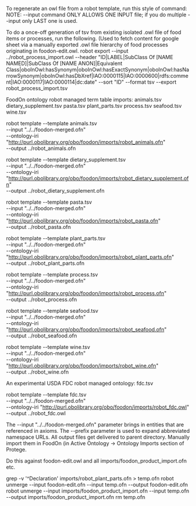 To regenerate an owl file from a robot template, run this style of command:
NOTE: --input command ONLY ALLOWS ONE INPUT file; if you do multiple --input
only LAST one is used.

To do a once-off generation of tsv from existing isolated .owl file of food items or processes, run the following. (Used to fetch content for google sheet via a manually exported .owl file hierarchy of food processes originating in foodon-edit.owl.
robot export --input ../robot_process_import.owl   --header "ID|LABEL|SubClass Of [NAME NAMED]|SubClass Of [NAME ANON]|Equivalent Class|oboInOwl:hasSynonym|oboInOwl:hasExactSynonym|oboInOwl:hasNarrowSynonym|oboInOwl:hasDbXref|IAO:0000115|IAO:0000600|rdfs:comment|IAO:0000117|IAO:0000114|dc:date"   --sort "ID"   --format tsv   --export robot_process_import.tsv


FoodOn ontology robot managed term table imports:
animals.tsv
dietary_supplement.tsv
pasta.tsv
plant_parts.tsv
process.tsv
seafood.tsv
wine.tsv


robot template --template animals.tsv\
  --input "../../foodon-merged.ofn" \
  --ontology-iri "http://purl.obolibrary.org/obo/foodon/imports/robot_animals.ofn" \
  --output ../robot_animals.ofn

robot template --template dietary_supplement.tsv\
  --input "../../foodon-merged.ofn" \
  --ontology-iri "http://purl.obolibrary.org/obo/foodon/imports/robot_dietary_supplement.ofn" \
  --output ../robot_dietary_supplement.ofn

robot template --template pasta.tsv \
  --input "../../foodon-merged.ofn" \
  --ontology-iri "http://purl.obolibrary.org/obo/foodon/imports/robot_pasta.ofn" \
  --output ../robot_pasta.ofn

robot template --template plant_parts.tsv \
  --input "../../foodon-merged.ofn" \
  --ontology-iri "http://purl.obolibrary.org/obo/foodon/imports/robot_plant_parts.ofn" \
  --output ../robot_plant_parts.ofn

robot template --template process.tsv\
  --input "../../foodon-merged.ofn" \
  --ontology-iri "http://purl.obolibrary.org/obo/foodon/imports/robot_process.ofn" \
  --output ../robot_process.ofn

robot template --template seafood.tsv\
  --input "../../foodon-merged.ofn" \
  --ontology-iri "http://purl.obolibrary.org/obo/foodon/imports/robot_seafood.ofn" \
  --output ../robot_seafood.ofn

robot template --template wine.tsv \
  --input "../../foodon-merged.ofn" \
  --ontology-iri "http://purl.obolibrary.org/obo/foodon/imports/robot_wine.ofn" \
  --output ../robot_wine.ofn




An experimental USDA FDC robot managed ontology: fdc.tsv

robot template --template fdc.tsv \
  --input "../../foodon-merged.ofn" \
  --ontology-iri "http://purl.obolibrary.org/obo/foodon/imports/robot_fdc.owl" \
  --output ../robot_fdc.owl


The --input "../../foodon-merged.ofn" parameter brings in entities that are referenced in axioms.
The --prefix parameter is used to expand abbreviated namespace URLs.
All output files get delivered to parent directory.  Manually import them in FoodOn (in Active Ontology -> Ontology Imports section of Protege.

Do this against foodon-edit.owl and all imports/foodon_product_import.ofn etc.    

grep -v '^Declaration' imports/robot_plant_parts.ofn > temp.ofn
robot unmerge --input foodon-edit.ofn --input temp.ofn --output foodon-edit.ofn
robot unmerge --input imports/foodon_product_import.ofn --input temp.ofn --output imports/foodon_product_import.ofn
rm temp.ofn

